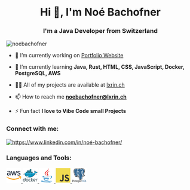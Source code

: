<h1 align="center">Hi 👋, I'm Noé Bachofner</h1>
<h3 align="center">I'm a Java Developer from Switzerland</h3>

<p align="left"> <img src="https://komarev.com/ghpvc/?username=noebachofner&label=Profile%20views&color=0e75b6&style=flat" alt="noebachofner" /> </p>

- 🔭 I’m currently working on [Portfolio Website](https://github.com/noebachofner/Portfolio_Website)

- 🌱 I’m currently learning **Java, Rust, HTML, CSS, JavaScript, Docker, PostgreSQL, AWS**

- 👨‍💻 All of my projects are available at [lxrin.ch](lxrin.ch)

- 📫 How to reach me **noebachofner@lxrin.ch**

- ⚡ Fun fact **I love to Vibe Code small Projects**

<h3 align="left">Connect with me:</h3>
<p align="left">
<a href="https://www.linkedin.com/in/noé-bachofner/" target="blank"><img align="center" src="https://raw.githubusercontent.com/rahuldkjain/github-profile-readme-generator/master/src/images/icons/Social/linked-in-alt.svg" alt="https://www.linkedin.com/in/noé-bachofner/" height="30" width="40" /></a>
</p>

<h3 align="left">Languages and Tools:</h3>
<p align="left"> <a href="https://aws.amazon.com" target="_blank" rel="noreferrer"> <img src="https://raw.githubusercontent.com/devicons/devicon/master/icons/amazonwebservices/amazonwebservices-original-wordmark.svg" alt="aws" width="40" height="40"/> </a> <a href="https://www.docker.com/" target="_blank" rel="noreferrer"> <img src="https://raw.githubusercontent.com/devicons/devicon/master/icons/docker/docker-original-wordmark.svg" alt="docker" width="40" height="40"/> </a> <a href="https://www.java.com" target="_blank" rel="noreferrer"> <img src="https://raw.githubusercontent.com/devicons/devicon/master/icons/java/java-original.svg" alt="java" width="40" height="40"/> </a> <a href="https://developer.mozilla.org/en-US/docs/Web/JavaScript" target="_blank" rel="noreferrer"> <img src="https://raw.githubusercontent.com/devicons/devicon/master/icons/javascript/javascript-original.svg" alt="javascript" width="40" height="40"/> </a> <a href="https://www.postgresql.org" target="_blank" rel="noreferrer"> <img src="https://raw.githubusercontent.com/devicons/devicon/master/icons/postgresql/postgresql-original-wordmark.svg" alt="postgresql" width="40" height="40"/> </a> </p>

